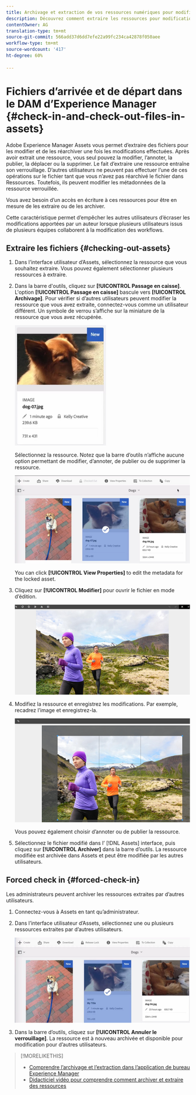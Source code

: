 ```yaml
---
title: Archivage et extraction de vos ressources numériques pour modification
description: Découvrez comment extraire les ressources pour modification et les archiver à nouveau une fois les modifications effectuées.
contentOwner: AG
translation-type: tm+mt
source-git-commit: 566add37d6dd7efe22a99fc234ca42878f050aee
workflow-type: tm+mt
source-wordcount: '417'
ht-degree: 60%

---
```



# Fichiers d’arrivée et de départ dans le DAM d’Experience Manager {#check-in-and-check-out-files-in-assets}

Adobe Experience Manager Assets vous permet d’extraire des fichiers pour les modifier et de les réarchiver une fois les modifications effectuées. Après avoir extrait une ressource, vous seul pouvez la modifier, l’annoter, la publier, la déplacer ou la supprimer. Le fait d’extraire une ressource entraîne son verrouillage. D’autres utilisateurs ne peuvent pas effectuer l’une de ces opérations sur le fichier tant que vous n’avez pas réarchivé le fichier dans Ressources. Toutefois, ils peuvent modifier les métadonnées de la ressource verrouillée.

Vous avez besoin d’un accès en écriture à ces ressources pour être en mesure de les extraire ou de les archiver.

Cette caractéristique permet d’empêcher les autres utilisateurs d’écraser les modifications apportées par un auteur lorsque plusieurs utilisateurs issus de plusieurs équipes collaborent à la modification des workflows.

## Extraire les fichiers {#checking-out-assets}

1. Dans l’interface utilisateur d’Assets, sélectionnez la ressource que vous souhaitez extraire. Vous pouvez également sélectionner plusieurs ressources à extraire.
1. Dans la barre d&#39;outils, cliquez sur **[!UICONTROL Passage en caisse]**.
L&#39;option **[!UICONTROL Passage en caisse]** bascule vers **[!UICONTROL Archivage]**.
Pour vérifier si d’autres utilisateurs peuvent modifier la ressource que vous avez extraite, connectez-vous comme un utilisateur différent. Un symbole de verrou s’affiche sur la miniature de la ressource que vous avez récupérée.

   ![chlimage_1-471](assets/chlimage_1-471.png)

   Sélectionnez la ressource. Notez que la barre d’outils n’affiche aucune option permettant de modifier, d’annoter, de publier ou de supprimer la ressource.

   ![chlimage_1-472](assets/chlimage_1-472.png)

   You can click **[!UICONTROL View Properties]** to edit the metadata for the locked asset.

1. Cliquez sur **[!UICONTROL Modifier]** pour ouvrir le fichier en mode d’édition.

   ![chlimage_1-473](assets/chlimage_1-473.png)

1. Modifiez la ressource et enregistrez les modifications. Par exemple, recadrez l’image et enregistrez-la.

   ![chlimage_1-474](assets/chlimage_1-474.png)

   Vous pouvez également choisir d’annoter ou de publier la ressource.

1. Sélectionnez le fichier modifié dans l’ [!DNL Assets] interface, puis cliquez sur **[!UICONTROL Archiver]** dans la barre d’outils. La ressource modifiée est archivée dans Assets et peut être modifiée par les autres utilisateurs.

## Forced check in {#forced-check-in}

Les administrateurs peuvent archiver les ressources extraites par d’autres utilisateurs.

1. Connectez-vous à Assets en tant qu’administrateur.
1. Dans l’interface utilisateur d’Assets, sélectionnez une ou plusieurs ressources extraites par d’autres utilisateurs.

   ![chlimage_1-476](assets/chlimage_1-476.png)

1. Dans la barre d’outils, cliquez sur **[!UICONTROL Annuler le verrouillage]**. La ressource est à nouveau archivée et disponible pour modification pour d’autres utilisateurs.

>[!MORELIKETHIS]
>
>* [Comprendre l’archivage et l’extraction dans l’application de bureau Experience Manager](https://docs.adobe.com/content/help/en/experience-manager-desktop-app/using/using.html#how-app-works2)
>* [Didacticiel vidéo pour comprendre comment archiver et extraire des ressources](https://docs.adobe.com/content/help/en/experience-manager-learn/assets/collaboration/checkin-checkout-technical-video-understand.html)

